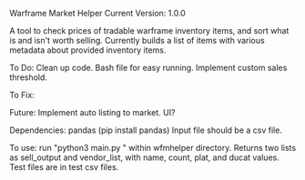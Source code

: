 Warframe Market Helper
Current Version: 1.0.0

A tool to check prices of tradable warframe inventory items, and sort what is and isn't worth selling.
Currently builds a list of items with various metadata about provided inventory items.

To Do: 
Clean up code.
Bash file for easy running.
Implement custom sales threshold.

To Fix:

Future:
Implement auto listing to market.
UI?

Dependencies: 
pandas (pip install pandas)
Input file should be a csv file.

To use: run "python3 main.py <path to file>" within wfmhelper directory.
Returns two lists as sell_output and vendor_list, with name, count, plat, and ducat values.
Test files are in test csv files.
